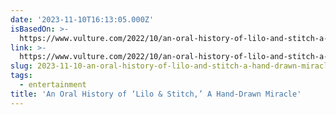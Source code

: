 ```yaml
---
date: '2023-11-10T16:13:05.000Z'
isBasedOn: >-
  https://www.vulture.com/2022/10/an-oral-history-of-lilo-and-stitch-a-hand-drawn-miracle.html
link: >-
  https://www.vulture.com/2022/10/an-oral-history-of-lilo-and-stitch-a-hand-drawn-miracle.html
slug: 2023-11-10-an-oral-history-of-lilo-and-stitch-a-hand-drawn-miracle
tags:
  - entertainment
title: 'An Oral History of ‘Lilo & Stitch,’ A Hand-Drawn Miracle'
---
```


